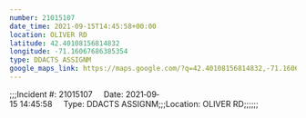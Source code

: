 ```yaml
---
number: 21015107
date_time: 2021-09-15T14:45:58+00:00
location: OLIVER RD
latitude: 42.40108156814832
longitude: -71.16067686385354
type: DDACTS ASSIGNM
google_maps_link: https://maps.google.com/?q=42.40108156814832,-71.16067686385354
---
```


;;;Incident #: 21015107     Date: 2021‐09‐15 14:45:58     Type: DDACTS ASSIGNM;;;Location: OLIVER RD;;;;;;
